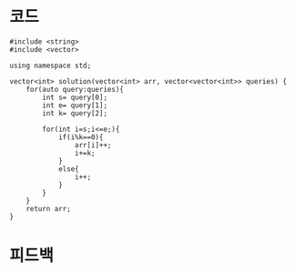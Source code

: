 # 코드

    #include <string>
    #include <vector>

    using namespace std;

    vector<int> solution(vector<int> arr, vector<vector<int>> queries) {    
        for(auto query:queries){
            int s= query[0];
            int e= query[1];
            int k= query[2];
            
            for(int i=s;i<=e;){
                if(i%k==0){
                    arr[i]++;
                    i+=k;
                }
                else{
                    i++;
                }
            }
        }
        return arr;
    }

# 피드백

    